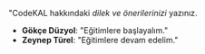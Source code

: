 "CodeKAL hakkındaki _dilek ve önerilerinizi_ yazınız.

- **Gökçe Düzyol**: "Eğitimlere başlayalım."
- **Zeynep Türel**: "Eğitimlere devam edelim."
